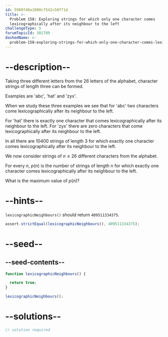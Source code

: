 ```yaml
---
id: 5900f40a1000cf542c50ff1d
title: >-
  Problem 158: Exploring strings for which only one character comes
  lexicographically after its neighbour to the left
challengeType: 5
forumTopicId: 301789
dashedName: >-
  problem-158-exploring-strings-for-which-only-one-character-comes-lexicographically-after-its-neighbour-to-the-left
---
```


# --description--

Taking three different letters from the 26 letters of the alphabet, character strings of length three can be formed.

Examples are 'abc', 'hat' and 'zyx'.

When we study these three examples we see that for 'abc' two characters come lexicographically after its neighbour to the left.

For 'hat' there is exactly one character that comes lexicographically after its neighbour to the left. For 'zyx' there are zero characters that come lexicographically after its neighbour to the left.

In all there are 10400 strings of length 3 for which exactly one character comes lexicographically after its neighbour to the left.

We now consider strings of $n ≤ 26$ different characters from the alphabet.

For every $n$, $p(n)$ is the number of strings of length n for which exactly one character comes lexicographically after its neighbour to the left.

What is the maximum value of $p(n)$?

# --hints--

`lexicographicNeighbours()` should return `409511334375`.

```js
assert.strictEqual(lexicographicNeighbours(), 409511334375);
```

# --seed--

## --seed-contents--

```js
function lexicographicNeighbours() {

  return true;
}

lexicographicNeighbours();
```

# --solutions--

```js
// solution required
```
